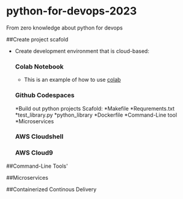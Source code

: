 # python-for-devops-2023
From zero knowledge about python for devops

##Create project scafold
* Create development environment that is cloud-based:
  ### Colab Notebook
  * This is an example of how to use [colab](https://colab.research.google.com/github/ManukaDalpe/python-for-devops-2023/blob/main/getting_started_python.ipynb#scrollTo=oPYmBabRYD1i)
  ### Github Codespaces
  *Build out python projects Scafold:
  *Makefile
  *Requrements.txt
  *test_library.py
  *python_library
  *Dockerfile
  *Command-Line tool
  *Microservices
  
  ### AWS Cloudshell
  ### AWS Cloud9

##Command-Line Tools'

##Microservices

##Containerized Continous Delivery
